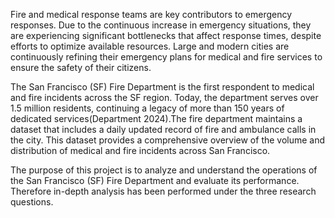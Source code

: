 Fire and medical response teams are key contributors to emergency responses. Due to the continuous increase in emergency situations, they are experiencing significant bottlenecks that affect response times, despite efforts to optimize available resources. Large and modern cities are continuously refining their emergency plans for medical and fire services to ensure the safety of their citizens.

The San Francisco (SF) Fire Department is the first respondent to medical and fire incidents across the SF region. Today, the department serves over 1.5 million residents, continuing a legacy of more than 150 years of dedicated services(Department 2024).The fire department maintains a dataset that includes a daily updated record of fire and ambulance calls in the city.
This dataset provides a comprehensive overview of the volume and distribution of medical and fire incidents across San Francisco.

The purpose of this project is to analyze and understand the operations of the San Francisco (SF) Fire Department and evaluate its performance. Therefore in-depth analysis has been performed under the three research questions.
